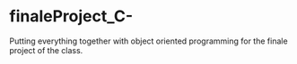 # finaleProject_C-
Putting everything together with object oriented programming for the finale project of the class.
